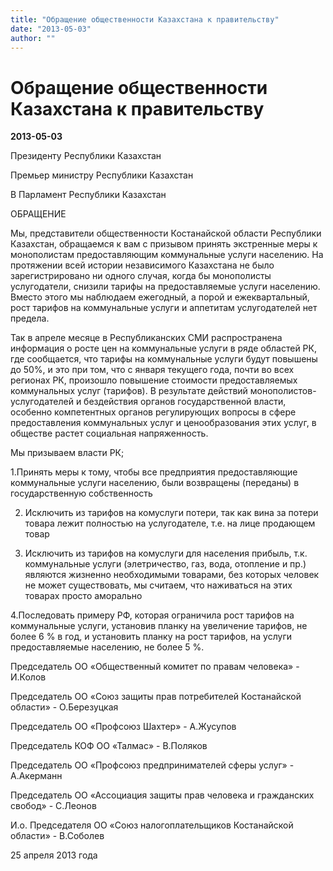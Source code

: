 ```yaml
---
title: "Обращение общественности Казахстана к правительству"
date: "2013-05-03"
author: ""
---
```


# Обращение общественности Казахстана к правительству

**2013-05-03** 

Президенту Республики Казахстан

Премьер министру Республики Казахстан

В Парламент Республики Казахстан

ОБРАЩЕНИЕ

Мы, представители общественности Костанайской области Республики Казахстан, обращаемся к вам с призывом принять экстренные меры к монополистам предоставляющим коммунальные услуги населению. На протяжении всей истории независимого Казахстана не было зарегистрировано ни одного случая, когда бы монополисты услугодатели, снизили тарифы на предоставляемые услуги населению. Вместо этого мы наблюдаем ежегодный, а порой и ежеквартальный, рост тарифов на коммунальные услуги и аппетитам услугодателей нет предела.

Так в апреле месяце в Республиканских СМИ распространена информация о росте цен на коммунальные услуги в ряде областей РК, где сообщается, что тарифы на коммунальные услуги будут повышены до 50%, и это при том, что с января текущего года, почти во всех регионах РК, произошло повышение стоимости предоставляемых коммунальных услуг (тарифов). В результате действий монополистов-услугодателей и бездействия органов государственной власти, особенно компетентных органов регулирующих вопросы в сфере предоставления коммунальных услуг и ценообразования этих услуг, в обществе растет социальная напряженность.

Мы призываем власти РК;

1.Принять меры к тому, чтобы все предприятия предоставляющие коммунальные услуги населению, были возвращены (переданы) в государственную собственность

2. Исключить из тарифов на комуслуги потери, так как вина за потери товара лежит полностью на услугодателе, т.е. на лице продающем товар

3. Исключить из тарифов на комуслуги для населения прибыль, т.к. коммунальные услуги (элетричество, газ, вода, отопление и пр.) являются жизненно необходимыми товарами, без которых человек не может существовать, мы считаем, что наживаться на этих товарах просто аморально

4.Последовать примеру РФ, которая ограничила рост тарифов на коммунальные услуги, установив планку на увеличение тарифов, не более 6 % в год, и установить планку на рост тарифов, на услуги предоставляемые населению, не более 5 %.

Председатель ОО «Общественный комитет по правам человека» - И.Колов

Председатель ОО «Союз защиты прав потребителей Костанайской области» - О.Березуцкая

Председатель ОО «Профсоюз Шахтер» - А.Жусупов

Председатель КОФ ОО «Талмас» - В.Поляков

Председатель ОО «Профсоюз предпринимателей сферы услуг» - А.Акерманн

Председатель ОО «Ассоциация защиты прав человека и гражданских свобод» - С.Леонов

И.о. Председателя ОО «Союз налогоплательщиков Костанайской области» - В.Соболев

25 апреля 2013 года